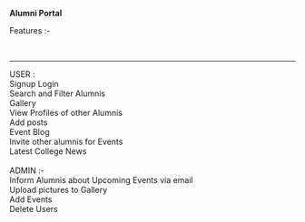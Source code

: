 <b>Alumni Portal</b>

<p>Features :- </p>
</br>
<hr>
USER : </br>
Signup Login</br>
Search and Filter Alumnis</br>
Gallery </br>
View Profiles of other Alumnis </br>
Add posts </br>
Event Blog </br>Invite other alumnis for Events
</br>Latest College News </br>
</br>
ADMIN :- </br>
Inform Alumnis about Upcoming Events via email </br>
Upload pictures to Gallery </br>
Add Events </br>
Delete Users
